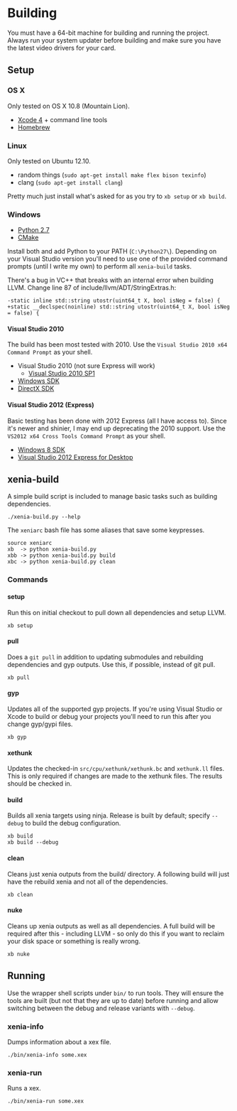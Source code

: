 # Building

You must have a 64-bit machine for building and running the project. Always
run your system updater before building and make sure you have the latest
video drivers for your card.

## Setup

### OS X

Only tested on OS X 10.8 (Mountain Lion).

* [Xcode 4](http://developer.apple.com/xcode/) + command line tools
* [Homebrew](http://mxcl.github.com/homebrew/)

### Linux

Only tested on Ubuntu 12.10.

* random things (`sudo apt-get install make flex bison texinfo`)
* clang (`sudo apt-get install clang`)

Pretty much just install what's asked for as you try to `xb setup` or
`xb build`.

### Windows

* [Python 2.7](http://www.python.org/download/releases/2.7.3/)
* [CMake](http://www.cmake.org/cmake/resources/software.html)

Install both and add Python to your PATH (`C:\Python27\`).
Depending on your Visual Studio version you'll need to use one of the provided
command prompts (until I write my own) to perform all `xenia-build` tasks.

There's a bug in VC++ that breaks with an internal error when building LLVM.
Change line 87 of include/llvm/ADT/StringExtras.h:
```
-static inline std::string utostr(uint64_t X, bool isNeg = false) {
+static __declspec(noinline) std::string utostr(uint64_t X, bool isNeg = false) {
```

#### Visual Studio 2010

The build has been most tested with 2010.
Use the `Visual Studio 2010 x64 Command Prompt` as your shell.

* Visual Studio 2010 (not sure Express will work)
  * [Visual Studio 2010 SP1](http://msdn.microsoft.com/en-us/vstudio/aa718359)
* [Windows SDK](http://www.microsoft.com/download/en/details.aspx?id=8279)
* [DirectX SDK](http://msdn.microsoft.com/en-us/directx/)

#### Visual Studio 2012 (Express)

Basic testing has been done with 2012 Express (all I have access to). Since it's
newer and shinier, I may end up deprecating the 2010 support.
Use the `VS2012 x64 Cross Tools Command Prompt` as your shell.

* [Windows 8 SDK](http://msdn.microsoft.com/en-us/windows/desktop/aa904949.aspx)
* [Visual Studio 2012 Express for Desktop](http://go.microsoft.com/?linkid=9816758)

## xenia-build

A simple build script is included to manage basic tasks such as building
dependencies.

    ./xenia-build.py --help

The `xeniarc` bash file has some aliases that save some keypresses.

    source xeniarc
    xb  -> python xenia-build.py
    xbb -> python xenia-build.py build
    xbc -> python xenia-build.py clean

### Commands

#### setup

Run this on initial checkout to pull down all dependencies and setup LLVM.

    xb setup

#### pull

Does a `git pull` in addition to updating submodules and rebuilding dependencies
and gyp outputs. Use this, if possible, instead of git pull.

    xb pull

#### gyp

Updates all of the supported gyp projects. If you're using Visual Studio or
Xcode to build or debug your projects you'll need to run this after you change
gyp/gypi files.

    xb gyp

#### xethunk

Updates the checked-in `src/cpu/xethunk/xethunk.bc` and `xethunk.ll` files.
This is only required if changes are made to the xethunk files. The results
should be checked in.

#### build

Builds all xenia targets using ninja. Release is built by default; specify
`--debug` to build the debug configuration.

    xb build
    xb build --debug

#### clean

Cleans just xenia outputs from the build/ directory. A following build will just
have the rebuild xenia and not all of the dependencies.

    xb clean

#### nuke

Cleans up xenia outputs as well as all dependencies. A full build will be
required after this - including LLVM - so only do this if you want to reclaim
your disk space or something is really wrong.

    xb nuke

## Running

Use the wrapper shell scripts under `bin/` to run tools. They will ensure the
tools are built (but not that they are up to date) before running and allow
switching between the debug and release variants with `--debug`.

### xenia-info

Dumps information about a xex file.

    ./bin/xenia-info some.xex

### xenia-run

Runs a xex.

    ./bin/xenia-run some.xex
